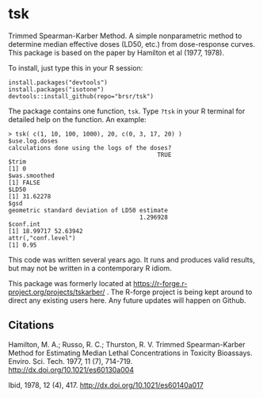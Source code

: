 # tsk
Trimmed Spearman-Karber Method. A simple nonparametric method to determine median effective doses (LD50, etc.) from dose-response curves. This package is based on the paper by Hamilton et al (1977, 1978).

To install, just type this in your R session:

    install.packages("devtools")
    install.packages("isotone")
    devtools::install_github(repo="brsr/tsk")

The package contains one function, `tsk`. Type `?tsk` in your R terminal for detailed help on the function. An example:

    > tsk( c(1, 10, 100, 1000), 20, c(0, 3, 17, 20) )
    $use.log.doses
    calculations done using the logs of the doses? 
                                              TRUE 
    $trim
    [1] 0
    $was.smoothed
    [1] FALSE
    $LD50
    [1] 31.62278
    $gsd
    geometric standard deviation of LD50 estimate 
                                         1.296928 
    $conf.int
    [1] 18.99717 52.63942
    attr(,"conf.level")
    [1] 0.95

This code was written several years ago. It runs and produces valid results, but may not be written in a contemporary R idiom.

This package was formerly located at https://r-forge.r-project.org/projects/tskarber/ . The R-forge project is being kept around to direct any existing users here. Any future updates will happen on Github.

## Citations

Hamilton, M. A.; Russo, R. C.; Thurston, R. V. Trimmed Spearman-Karber Method for Estimating Median Lethal Concentrations in Toxicity Bioassays. Enviro. Sci. Tech. 1977, 11 (7), 714-719. http://dx.doi.org/10.1021/es60130a004

Ibid, 1978, 12 (4), 417. http://dx.doi.org/10.1021/es60140a017
